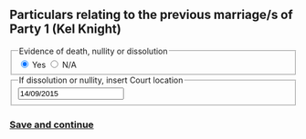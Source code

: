 <h2> Particulars relating to the previous marriage/s of Party 1 (Kel Knight) </h2>

<div class="nsw-forms">
        <div class="nsw-form-group">
            <fieldset class="nsw-form-fieldset">
            <legend>
            <span class="nsw-form-legend-text">Evidence of death, nullity or dissolution</span>
            </legend>
            <div class="nsw-form-radio">
               <input class="nsw-form-radio__input" type="radio" name="{party1evidence}" id="{party1evidenceyes}" checked>
               <label class="nsw-form-radio__label" for="{party1evidenceyes}">Yes</label>
               <input class="nsw-form-radio__input" type="radio" name="{party1evidence}" id="{party1evidenceno}">
               <label class="nsw-form-radio__label" for="{party1evidenceno}">N/A</label>
            </div>
           </fieldset>
        </div>          
<div class="nsw-forms">
        <div class="nsw-form-group">
            <fieldset class="nsw-form-fieldset">
            <legend>
            <span class="nsw-form-legend-text">If dissolution or nullity, insert Court location</span>
            </legend>
            <div class="nsw-form-text">
               <input class="nsw-form-text__input" type="text" name="{courtlocation}" id="{party1courtlocation}" value="14/09/2015">
            </div>
           </fieldset>
        </div> 
        

<h3>
<a href="https://clairehanna.github.io/NOIM-Celebrant-Prototype/party2identification/" class="nsw-button nsw-button--primary">Save and continue</a>        
       </h3>
        
